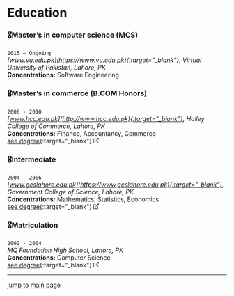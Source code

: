 # Education

### 🎖Master’s in computer science (MCS) 

`2015 – Ongoing`  
_[www.vu.edu.pk](https://www.vu.edu.pk){:target="_blank"}, Virtual University of Pakistan, Lahore, PK_  
**Concentrations:** Software Engineering  

### 🎖Master’s in commerce (B.COM Honors)

`2006 - 2010`  
_[www.hcc.edu.pk](http://www.hcc.edu.pk){:target="_blank"}, Hailey College of Commerce, Lahore, PK_  
**Concentrations:** Finance, Accountancy, Commerce  
[see degree](../education/assets/bachelor_abubakarriaz.jpg "see locally hosted degree image"){:target="_blank"} ![External Link](../assets/external_link_icon_12_12.png)

### 🎖Intermediate

`2004 - 2006`  
_[www.gcslahore.edu.pk](https://www.gcslahore.edu.pk){:target="_blank"}, Government College of Science, Lahore, PK_  
**Concentrations:** Mathematics, Statistics, Economics  
[see degree](../education/assets/intermediate_abubakarriaz.jpg "see locally hosted degree image"){:target="_blank"} ![External Link](../assets/external_link_icon_12_12.png)

### 🎖Matriculation

`2002 - 2004`  
_MQ Foundation High School, Lahore, PK_  
**Concentrations:** Computer Science  
[see degree](../education/assets/matriculation_abubakarriaz.jpg "see locally hosted degree image"){:target="_blank"} ![External Link](../assets/external_link_icon_12_12.png)

---
[jump to main page](https://mabubakarriaz.github.io)

